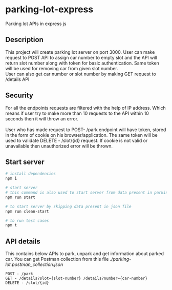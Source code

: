 # parking-lot-express
Parking lot APIs in express js

## Description
This project will create parking lot server on port 3000. User can make request to POST API to assign car number to empty slot and the API will return slot number along with token for basic authentication. Same token will be used for removing car from given slot number. <br>
User can also get car number or slot number by making GET request to /details API<br>

## Security
For all the endpoints requests are filtered with the help of IP address. Which means if user try to make more than 10 requests to the API within 10 seconds then it will throw an error.<br><br>
User who has made request to POST- /park endpoint will have token, stored in the form of cookie on his browser/application. The same token will be used to validate DELETE - /slot/{id} request. If cookie is not valid or unavailable then unauthorized error will be thrown.

## Start server
``` bash
# install dependencies
npm i
```

``` bash
# start server
# this command is also used to start server from data present in parking.json
npm run start
```

``` bash
# to start server by skipping data present in json file
npm run clean-start
```

``` bash
# to run test cases
npm t
```


## API details
This contains below APIs to park, unpark and get information about parked car. You can get Postman collection from this file *./parking-lot.postman_collection.json*
```API
POST - /park 
GET - /details?slot={slot-number} /details?number={car-number} 
DELETE - /slot/{id}
```